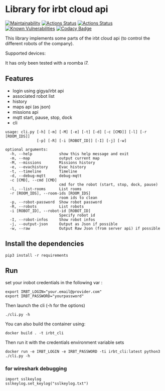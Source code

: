 # Library for irbt cloud api

[![Maintainability](https://api.codeclimate.com/v1/badges/f0307333bdf7a58f11bb/maintainability)](https://codeclimate.com/github/tidalf/irbt/maintainability)
[![Actions Status](https://github.com/tidalf/pyirbt/workflows/Python%20application/badge.svg)](https://github.com/tidalf/irbt/actions)
[![Actions Status](https://github.com/tidalf/pyirbt/workflows/Docker%20Image%20CI/badge.svg)](https://github.com/tidalf/irbt/actions)
[![Known Vulnerabilities](https://snyk.io/test/github/tidalf/pyirbt/badge.svg)](https://snyk.io/test/github/tidalf/irbt)
[![Codacy Badge](https://api.codacy.com/project/badge/Grade/071f2083c0634aef9fc33ea00ffa1ddd)](https://www.codacy.com/manual/dkorp/irbt?utm_source=github.com&amp;utm_medium=referral&amp;utm_content=tidalf/irbt&amp;utm_campaign=Badge_Grade)

This library implements some parts of the irbt cloud api (to control the different
robots of the company).

Supported devices:

It has only been tested with a roomba i7.

## Features

- login using gigya/irbt api
- associated robot list
- history
- maps api (as json)
- missions api
- mqtt start, pause, stop, dock
- cli

```shell
usage: cli.py [-h] [-m] [-M] [-e] [-t] [-d] [-c [CMD]] [-l] [-r [ROOM_IDS]]
              [-p] [-R] [-i [ROBOT_ID]] [-I] [-j] [-w]

optional arguments:
  -h, --help            show this help message and exit
  -m, --map             output current map
  -M, --missions        Missions history
  -e, --evachistory     Evac history
  -t, --timeline        Timeline
  -d, --debug-mqtt      debug-mqtt
  -c [CMD], --cmd [CMD]
                        cmd for the robot (start, stop, dock, pause)
  -l, --list-rooms      List rooms
  -r [ROOM_IDS], --room-ids [ROOM_IDS]
                        room ids to clean
  -p, --robot-password  Show robot password
  -R, --robots          List robots
  -i [ROBOT_ID], --robot-id [ROBOT_ID]
                        Specify robot id
  -I, --robot-infos     Show robot infos
  -j, --output-json     Output as Json if possible
  -w, --raw             Output Raw Json (from server api) if possible
```

## Install the dependencies

```shell
pip3 install -r requirements
```

## Run

set your irobot credentials in the following var :

```shell
export IRBT_LOGIN="your.email@provider.com"
export IRBT_PASSWORD="yourpassword"
```

Then launch the cli (-h for the options)

```shell
./cli.py -h
```

You can also build the container using:

```shell
docker build . -t irbt_cli
```

Then run it with the credentials environment variable sets

```shell
docker run -e IRBT_LOGIN -e IRBT_PASSWORD -ti irbt_cli:latest python3 ./cli.py -h
```

### for wireshark debugging

```shell
import sslkeylog
sslkeylog.set_keylog("sslkeylog.txt")
```
